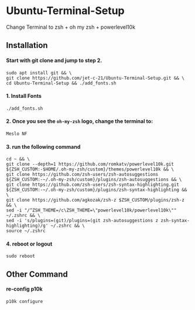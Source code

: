 # Ubuntu-Terminal-Setup

Change Terminal to zsh + oh my zsh + powerlevel10k

## Installation

#### Start with git clone and jump to step 2.

```shell
sudo apt install git && \
git clone https://github.com/jet-c-21/Ubuntu-Terminal-Setup.git && \
cd Ubuntu-Terminal-Setup && ./add_fonts.sh 
```

#### 1. Install Fonts

```shell
./add_fonts.sh
```

#### 2. Once you see the ```oh-my-zsh``` logo, change the terminal to:

```shell
Meslo NF
```

#### 3. run the following command

```shell
cd ~ && \
git clone --depth=1 https://github.com/romkatv/powerlevel10k.git ${ZSH_CUSTOM:-$HOME/.oh-my-zsh/custom}/themes/powerlevel10k && \
git clone https://github.com/zsh-users/zsh-autosuggestions ${ZSH_CUSTOM:-~/.oh-my-zsh/custom}/plugins/zsh-autosuggestions && \
git clone https://github.com/zsh-users/zsh-syntax-highlighting.git ${ZSH_CUSTOM:-~/.oh-my-zsh/custom}/plugins/zsh-syntax-highlighting && \
git clone https://github.com/agkozak/zsh-z $ZSH_CUSTOM/plugins/zsh-z && \
sed -i "/^ZSH_THEME=/c\ZSH_THEME=\"powerlevel10k/powerlevel10k\"" ~/.zshrc && \
sed -i 's/plugins=(git)/plugins=(git zsh-autosuggestions z zsh-syntax-highlighting)/g' ~/.zshrc && \
source ~/.zshrc
```

#### 4. reboot or logout

```shell
sudo reboot
```


## Other Command

#### re-config p10k

```shell
p10k configure
```
